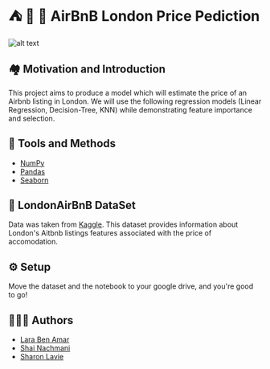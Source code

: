 
# ⛺ 🌇 🏰 AirBnB London Price Pediction



![alt text](https://cdn.londonandpartners.com/-/media/images/london/visit/things-to-do/sightseeing/london-attractions/coca-cola-london-eye/the-london-eye-2-640x360.jpg?mw=640&hash=F7D574072DAD523443450DF57E3B91530064E4EE)




## 🏘️ Motivation and Introduction

This project aims to produce a model which will estimate the price of an Airbnb listing in London.
We will use the following regression models (Linear Regression, Decision-Tree, KNN) while demonstrating feature importance and selection.




## 🔧	 Tools and Methods

 - [NumPy](https://numpy.org/)
 - [Pandas](https://pandas.pydata.org/)
 - [Seaborn](https://seaborn.pydata.org/)


## 📑 LondonAirBnB DataSet

Data was taken from [Kaggle](https://www.kaggle.com/andrewmvd/okcupid-profiles).
This dataset provides information about London's Aitbnb listings features associated with the price of accomodation.

## ⚙️ Setup
Move the dataset and the notebook to your google drive, and you're good to go! 
## 🧑‍🤝‍🧑 Authors

- [Lara Ben Amar](https://github.com/larushba)
- [Shai Nachmani](https://github.com/ShaiNachmani)
- [Sharon Lavie](https://github.com/Sharronlav)


